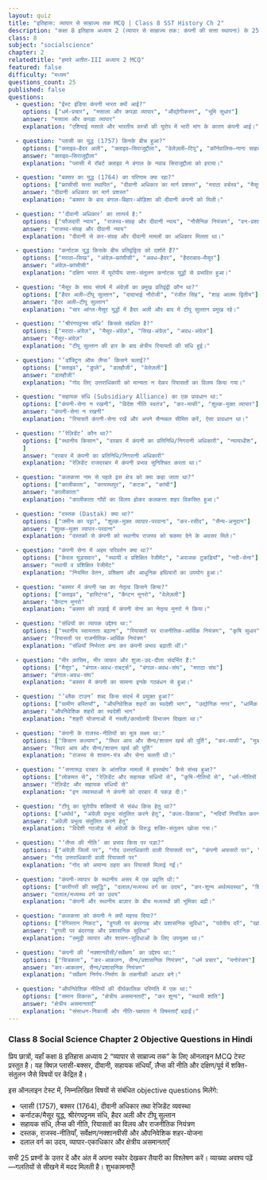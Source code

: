 ```yaml
---
layout: quiz
title: "इतिहास: व्यापार से साम्राज्य तक MCQ | Class 8 SST History Ch 2"
description: "कक्षा 8 इतिहास अध्याय 2 (व्यापार से साम्राज्य तक: कंपनी की सत्ता स्थापना) के 25 महत्वपूर्ण MCQ—प्लासी-बक्सर, दीवानी, सहायक संधि, लैप्स की नीति, कर्नाटक/मैसूर संघर्ष।"
class: 8
subject: "socialscience"
chapter: 2
relatedtitle: "हमारे अतीत-III अध्याय 2 MCQ"
featured: false
difficulty: "मध्यम"
questions_count: 25
published: false 
questions:
  - question: "ईस्ट इंडिया कंपनी भारत क्यों आई?"
    options: ["धर्म-प्रचार", "मसाला और कपड़ा व्यापार", "औद्योगीकरण", "भूमि सुधार"]
    answer: "मसाला और कपड़ा व्यापार"
    explanation: "एशियाई मसाले और भारतीय वस्त्रों की यूरोप में भारी मांग के कारण कंपनी आई।"

  - question: "प्लासी का युद्ध (1757) किनके बीच हुआ?"
    options: ["क्लाइव—हैदर अली", "क्लाइव—सिराजुद्दौला", "वेलेज़ली—टिपू", "कॉर्नवालिस—नाना साहब"]
    answer: "क्लाइव—सिराजुद्दौला"
    explanation: "प्लासी में रॉबर्ट क्लाइव ने बंगाल के नवाब सिराजुद्दौला को हराया।"

  - question: "बक्सर का युद्ध (1764) का परिणाम क्या रहा?"
    options: ["फ्रांसीसी सत्ता स्थापित", "दीवानी अधिकार का मार्ग प्रशस्त", "मराठा वर्चस्व", "मैसूर उदय"]
    answer: "दीवानी अधिकार का मार्ग प्रशस्त"
    explanation: "बक्सर के बाद बंगाल-बिहार-ओड़िशा की दीवानी कंपनी को मिली।"

  - question: "‘दीवानी अधिकार’ का तात्पर्य है:"
    options: ["फौजदारी न्याय", "राजस्व-संग्रह और दीवानी न्याय", "नौसैनिक नियंत्रण", "वन-प्रशासन"]
    answer: "राजस्व-संग्रह और दीवानी न्याय"
    explanation: "दीवानी से कर-संग्रह और दीवानी मामलों का अधिकार मिलता था।"

  - question: "कर्नाटक युद्ध किसके बीच प्रतिद्वंद्विता को दर्शाते हैं?"
    options: ["मराठा—सिख", "अंग्रेज़—फ्रांसीसी", "अवध—हैदर", "हैदराबाद—मैसूर"]
    answer: "अंग्रेज़—फ्रांसीसी"
    explanation: "दक्षिण भारत में यूरोपीय सत्ता-संतुलन कर्नाटक युद्धों से प्रभावित हुआ।"

  - question: "मैसूर के साथ संघर्ष में अंग्रेज़ों का प्रमुख प्रतिद्वंद्वी कौन था?"
    options: ["हैदर अली—टीपू सुल्तान", "दादाभाई नौरोजी", "रंजीत सिंह", "शाह आलम द्वितीय"]
    answer: "हैदर अली—टीपू सुल्तान"
    explanation: "चार आंग्ल-मैसूर युद्धों में हैदर अली और बाद में टीपू सुल्तान प्रमुख रहे।"

  - question: "‘श्रीरंगपट्टनम संधि’ किससे संबंधित है?"
    options: ["मराठा-अंग्रेज़", "मैसूर-अंग्रेज़", "सिख-अंग्रेज़", "अवध-अंग्रेज़"]
    answer: "मैसूर-अंग्रेज़"
    explanation: "टीपू सुल्तान की हार के बाद क्षेत्रीय रियायतों की संधि हुई।"

  - question: "‘डॉक्ट्रिन ऑफ लैप्स’ किसने चलाई?"
    options: ["क्लाइव", "डुप्ले", "डलहौजी", "वेलेज़ली"]
    answer: "डलहौजी"
    explanation: "गोद लिए उत्तराधिकारी को मान्यता न देकर रियासतों का विलय किया गया।"

  - question: "सहायक संधि (Subsidiary Alliance) का एक प्रावधान था:"
    options: ["कंपनी-सेना न रखनी", "विदेश नीति स्वतंत्र", "कर-माफी", "शुल्क-मुक्त व्यापार"]
    answer: "कंपनी-सेना न रखनी"
    explanation: "रियासतें कंपनी-सेना रखें और अपने सैन्यबल सीमित करें, ऐसा प्रावधान था।"

  - question: "‘रेज़िडेंट’ कौन था?"
    options: ["स्थानीय किसान", "दरबार में कंपनी का प्रतिनिधि/निगरानी अधिकारी", "न्यायाधीश", "सैनिक"
    ]
    answer: "दरबार में कंपनी का प्रतिनिधि/निगरानी अधिकारी"
    explanation: "रेज़िडेंट राजदरबार में कंपनी प्रभाव सुनिश्चित करता था।"

  - question: "कलकत्ता नाम से पहले इस क्षेत्र को क्या कहा जाता था?"
    options: ["कालीकाता", "कायस्थपुर", "कटक", "कांची"]
    answer: "कालीकाता"
    explanation: "कालीकाता गाँवों का विलय होकर कलकत्ता शहर विकसित हुआ।"

  - question: "दस्तक (Dastak) क्या था?"
    options: ["जमीन का पट्टा", "शुल्क-मुक्त व्यापार-परवाना", "कर-रसीद", "सैन्य-अनुदान"]
    answer: "शुल्क-मुक्त व्यापार-परवाना"
    explanation: "दस्तकों से कंपनी को स्थानीय राजस्व को चकमा देने के अवसर मिले।"

  - question: "कंपनी सेना में अहम परिवर्तन क्या था?"
    options: ["केवल घुड़सवार", "स्थायी व प्रशिक्षित रेजीमेंट", "अराजक टुकड़ियाँ", "नदी-सेना"]
    answer: "स्थायी व प्रशिक्षित रेजीमेंट"
    explanation: "नियमित वेतन, प्रशिक्षण और आधुनिक हथियारों का उपयोग हुआ।"

  - question: "बक्सर में कंपनी पक्ष का नेतृत्व किसने किया?"
    options: ["क्लाइव", "हास्टिंग्स", "कैप्टन मुनरो", "वेलेज़ली"]
    answer: "कैप्टन मुनरो"
    explanation: "बक्सर की लड़ाई में कंपनी सेना का नेतृत्व मुनरो ने किया।"

  - question: "संधियों का व्यापक उद्देश्य था:"
    options: ["स्थानीय स्वायत्तता बढ़ाना", "रियासतों पर राजनीतिक-आर्थिक नियंत्रण", "कृषि सुधार", "धर्म-प्रचार"]
    answer: "रियासतों पर राजनीतिक-आर्थिक नियंत्रण"
    explanation: "संधियाँ निर्भरता बना कर कंपनी प्रभाव बढ़ाती थीं।"

  - question: "मीर क़ासिम, मीर जाफ़र और शुजा-उद-दौला संदर्भित हैं:"
    options: ["मैसूर", "बंगाल-अवध-राबर्ट्स", "बंगाल-अवध-संघ", "मराठा संघ"]
    answer: "बंगाल-अवध-संघ"
    explanation: "बक्सर में कंपनी का सामना इनके गठबंधन से हुआ।"

  - question: "‘ब्लैक टाउन’ शब्द किस संदर्भ में प्रयुक्त हुआ?"
    options: ["ग्रामीण बस्तियाँ", "औपनिवेशिक शहरों का स्वदेशी भाग", "उद्योगिक नगर", "धार्मिक स्थल"]
    answer: "औपनिवेशिक शहरों का स्वदेशी भाग"
    explanation: "शहरी योजनाओं में नस्ली/कार्यालयी विभाजन दिखता था।"

  - question: "कंपनी के राजस्व-नीतियों का मूल लक्ष्य था:"
    options: ["किसान कल्याण", "स्थिर आय और सैन्य/शासन खर्च की पूर्ति", "कर-माफी", "मुक्त व्यापार"]
    answer: "स्थिर आय और सैन्य/शासन खर्च की पूर्ति"
    explanation: "राजस्व से शासन-यंत्र और सेना चलती थी।"

  - question: "‘सत्तारूढ़ दरबार के आंतरिक मामलों में हस्तक्षेप’ कैसे संभव हुआ?"
    options: ["लोकमत से", "रेज़िडेंट और सहायक संधियों से", "कृषि-नीतियों से", "धर्म-नीतियों से"]
    answer: "रेज़िडेंट और सहायक संधियों से"
    explanation: "इन व्यवस्थाओं ने कंपनी को दरबार में पकड़ दी।"

  - question: "टीपू का यूरोपीय शक्तियों से संबंध किस हेतु था?"
    options: ["धर्मार्थ", "अंग्रेज़ी प्रभुत्व संतुलित करने हेतु", "कला-विकास", "नदियाँ नियंत्रित करना"]
    answer: "अंग्रेज़ी प्रभुत्व संतुलित करने हेतु"
    explanation: "विदेशी गठजोड़ से अंग्रेज़ों के विरुद्ध शक्ति-संतुलन खोजा गया।"

  - question: "‘लैप्स की नीति’ का प्रभाव किस पर पड़ा?"
    options: ["अंग्रेज़ी जिलों पर", "गोद उत्तराधिकारी वाली रियासतों पर", "कंपनी अफसरों पर", "नगरपालिकाओं पर"]
    answer: "गोद उत्तराधिकारी वाली रियासतों पर"
    explanation: "गोद को अमान्य ठहरा कर रियासतें मिलाई गईं।"

  - question: "कंपनी-व्यापार के स्थानीय असर में एक प्रवृत्ति थी:"
    options: ["कारीगरों की समृद्धि", "दलाल/मध्यस्थ वर्ग का उदय", "कर-शून्य अर्थव्यवस्था", "शिक्षा का उछाल"]
    answer: "दलाल/मध्यस्थ वर्ग का उदय"
    explanation: "कंपनी और स्थानीय बाज़ार के बीच मध्यस्थों की भूमिका बढ़ी।"

  - question: "कलकत्ता को कंपनी ने क्यों महत्त्व दिया?"
    options: ["रेगिस्तान निकट", "हूगली पर बंदरगाह और प्रशासनिक सुविधा", "पर्वतीय दर्रे", "खनिज निकट"]
    answer: "हूगली पर बंदरगाह और प्रशासनिक सुविधा"
    explanation: "समुद्री व्यापार और शासन-सुविधाओं के लिए उपयुक्त था।"

  - question: "कंपनी की ‘नक्शानवीसी/सर्वेक्षण’ का उद्देश्य था:"
    options: ["चित्रकला", "कर-आकलन, सैन्य/प्रशासनिक नियंत्रण", "धर्म प्रचार", "मनोरंजन"]
    answer: "कर-आकलन, सैन्य/प्रशासनिक नियंत्रण"
    explanation: "सर्वेक्षण निर्णय-निर्माण के तकनीकी आधार बने।"

  - question: "औपनिवेशिक नीतियों की दीर्घकालिक परिणति में एक था:"
    options: ["समान विकास", "क्षेत्रीय असमानताएँ", "कर शून्य", "स्थायी शांति"]
    answer: "क्षेत्रीय असमानताएँ"
    explanation: "संसाधन-निकासी और नीति-पक्षपात ने विषमताएँ बढ़ाईं।"
---
```


### Class 8 Social Science Chapter 2 Objective Questions in Hindi

प्रिय छात्रों, यहाँ कक्षा 8 इतिहास अध्याय 2 “व्यापार से साम्राज्य तक” के लिए ऑनलाइन MCQ टेस्ट प्रस्तुत है। यह क्विज़ प्लासी-बक्सर, दीवानी, सहायक संधियाँ, लैप्स की नीति और दक्षिण/पूर्व में शक्ति-संतुलन जैसे विषयों पर केंद्रित है।

इस ऑनलाइन टेस्ट में, निम्नलिखित विषयों से संबंधित objective questions मिलेंगे:
- प्लासी (1757), बक्सर (1764), दीवानी अधिकार तथा रेजिडेंट व्यवस्था
- कर्नाटक/मैसूर युद्ध, श्रीरंगपट्टनम संधि, हैदर अली और टीपू सुल्तान
- सहायक संधि, लैप्स की नीति, रियासतों का विलय और राजनीतिक नियंत्रण
- दस्तक, राजस्व-नीतियाँ, सर्वेक्षण/नक्शानवीसी और औपनिवेशिक शहर-योजना
- दलाल वर्ग का उदय, व्यापार-एकाधिकार और क्षेत्रीय असमानताएँ

सभी 25 प्रश्नों के उत्तर दें और अंत में अपना स्कोर देखकर तैयारी का विश्लेषण करें। व्याख्या अवश्य पढ़ें—गलतियों से सीखने में मदद मिलती है। शुभकामनाएँ!

